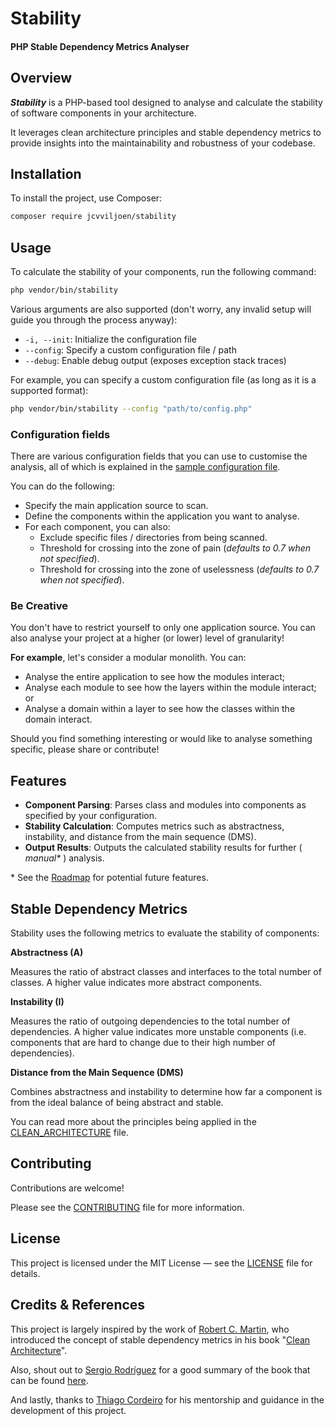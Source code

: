 # Stability
#### PHP Stable Dependency Metrics Analyser

## Overview

**_Stability_** is a PHP-based tool designed to analyse and calculate the stability of software components
in your architecture.

It leverages clean architecture principles and stable dependency metrics to provide insights into the maintainability and robustness of your codebase.

## Installation

To install the project, use Composer:

```bash
composer require jcvviljoen/stability
```

## Usage

To calculate the stability of your components, run the following command:

```bash
php vendor/bin/stability
```

Various arguments are also supported (don't worry, any invalid setup will guide you through the process anyway):

- `-i, --init`: Initialize the configuration file
- `--config`: Specify a custom configuration file / path
- `--debug`: Enable debug output (exposes exception stack traces)

For example, you can specify a custom configuration file (as long as it is a supported format):

```bash
php vendor/bin/stability --config "path/to/config.php"
```

### Configuration fields

There are various configuration fields that you can use to customise the analysis,
all of which is explained in the [sample configuration file](stability.php.sample).

You can do the following:
- Specify the main application source to scan.
- Define the components within the application you want to analyse.
- For each component, you can also:
  - Exclude specific files / directories from being scanned.
  - Threshold for crossing into the zone of pain (_defaults to 0.7 when not specified_).
  - Threshold for crossing into the zone of uselessness (_defaults to 0.7 when not specified_).

### Be Creative

You don't have to restrict yourself to only one application source.
You can also analyse your project at a higher (or lower) level of granularity!

**For example**, let's consider a modular monolith. You can:
- Analyse the entire application to see how the modules interact;
- Analyse each module to see how the layers within the module interact; or
- Analyse a domain within a layer to see how the classes within the domain interact.

Should you find something interesting or would like to analyse something specific,
please share or contribute!

## Features

- **Component Parsing**: Parses class and modules into components as specified by your configuration.
- **Stability Calculation**: Computes metrics such as abstractness, instability, and distance from the main sequence (DMS).
- **Output Results**: Outputs the calculated stability results for further ( _manual*_ ) analysis.

\* See the [Roadmap](ROADMAP.md) for potential future features.

## Stable Dependency Metrics

Stability uses the following metrics to evaluate the stability of components:

**Abstractness (A)**

Measures the ratio of abstract classes and interfaces to the total number of classes.
A higher value indicates more abstract components.

**Instability (I)**

Measures the ratio of outgoing dependencies to the total number of dependencies.
A higher value indicates more unstable components
(i.e. components that are hard to change due to their high number of dependencies).

**Distance from the Main Sequence (DMS)**

Combines abstractness and instability to determine how far
a component is from the ideal balance of being abstract and stable.

You can read more about the principles being applied in the [CLEAN_ARCHITECTURE](CLEAN_ARCHITECTURE.md) file.

## Contributing

Contributions are welcome!

Please see the [CONTRIBUTING](.github/CONTRIBUTING.md) file for more information.

## License

This project is licensed under the MIT License — see the [LICENSE](LICENSE) file for details.

## Credits & References

This project is largely inspired by the work of [Robert C. Martin](https://en.wikipedia.org/wiki/Robert_C._Martin),
who introduced the concept of stable dependency metrics in his book "[Clean Architecture](https://www.google.nl/books/edition/Clean_Architecture/uGE1DwAAQBAJ?hl=en)".

Also, shout out to [Sergio Rodríguez](https://github.com/serodriguez68) for a good summary of the book
that can be found [here](https://github.com/serodriguez68/clean-architecture).

And lastly, thanks to [Thiago Cordeiro](https://github.com/thiagocordeiro) for his mentorship and guidance
in the development of this project.
